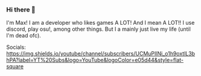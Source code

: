 ### Hi there 👋
I'm Max! I am a developer who likes games A LOT! And I mean A LOT!! I use discord, play osu!, among other things. But I a mainly just live my life (until I'm dead ofc).

Socials: https://img.shields.io/youtube/channel/subscribers/UCMuPIlNi_o1h9oxtlL3bhPA?label=YT%20Subs&logo=YouTube&logoColor=e05d44&style=flat-square
